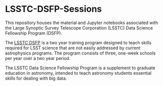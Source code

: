 # LSSTC-DSFP-Sessions

This repository houses the material and Jupyter notebooks associated with the Large Synoptic Survey Telescope Corporation (LSSTC) Data Science Fellowship Program (DSFP).

The [LSSTC DSFP](http://ciera.northwestern.edu/Education/LSSTC_DSFPOverview.php) is a two year training program designed to teach skills required for LSST science that are not easily addressed by current astrophysics programs. The program consists of three, one-week schools per year over a two year period.

The LSSTC Data Science Fellowship Program is a supplement to graduate education in astronomy, intended to teach astronomy students essential skills for dealing with big data.